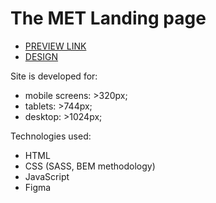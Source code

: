 # The MET Landing page

- [PREVIEW LINK](https://alexanderkolomiiets.github.io/The-MET/)
- [DESIGN](https://www.figma.com/file/lSR1m42L9YwzQwzzxKwHpw/THE-MET?node-id=8590%3A29)

Site is developed for:

- mobile screens: >320px;
- tablets: >744px;
- desktop: >1024px;

Technologies used:

- HTML
- CSS (SASS, BEM methodology)
- JavaScript
- Figma
